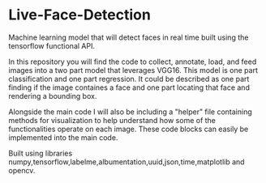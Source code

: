# Live-Face-Detection
Machine learning model that will detect faces in real time built using the tensorflow functional API.

In this repository you will find the code to collect, annotate, load, and feed images into a two part model that leverages VGG16. This model is one part classification and one part regression. It could be described as one part finding if the image containes a face and one part locating that face and rendering a bounding box.

Alongside the main code I will also be including a "helper" file containing methods for visualization to help understand how some of the functionalities operate on each image. These code blocks can easily be implemented into the main code. 

Built using libraries numpy,tensorflow,labelme,albumentation,uuid,json,time,matplotlib and opencv. 
